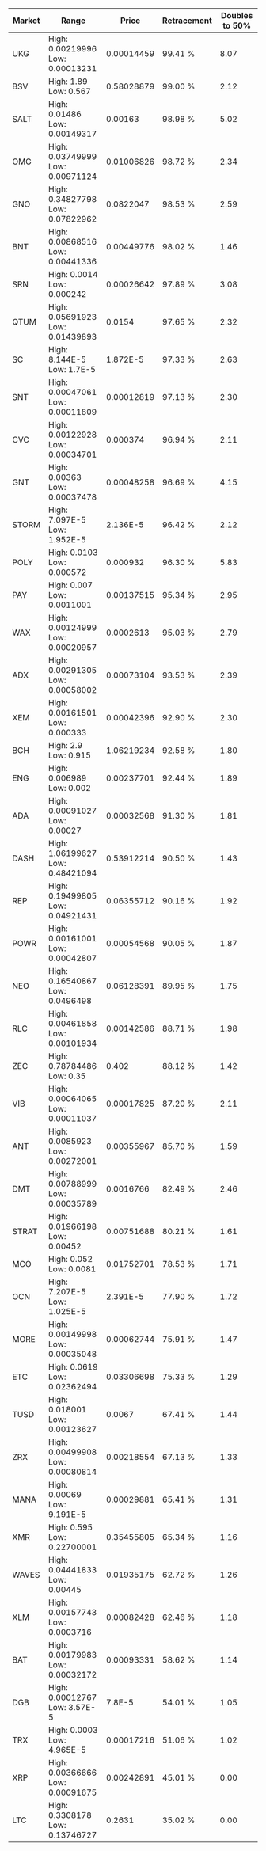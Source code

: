 | Market | Range | Price| Retracement | Doubles to 50% |
| --- | --- | --- | --- | --- |
| UKG | High: 0.00219996<br />Low: 0.00013231 | 0.00014459 | 99.41 % | 8.07 |
| BSV | High: 1.89<br />Low: 0.567 | 0.58028879 | 99.00 % | 2.12 |
| SALT | High: 0.01486<br />Low: 0.00149317 | 0.00163 | 98.98 % | 5.02 |
| OMG | High: 0.03749999<br />Low: 0.00971124 | 0.01006826 | 98.72 % | 2.34 |
| GNO | High: 0.34827798<br />Low: 0.07822962 | 0.0822047 | 98.53 % | 2.59 |
| BNT | High: 0.00868516<br />Low: 0.00441336 | 0.00449776 | 98.02 % | 1.46 |
| SRN | High: 0.0014<br />Low: 0.000242 | 0.00026642 | 97.89 % | 3.08 |
| QTUM | High: 0.05691923<br />Low: 0.01439893 | 0.0154 | 97.65 % | 2.32 |
| SC | High: 8.144E-5<br />Low: 1.7E-5 | 1.872E-5 | 97.33 % | 2.63 |
| SNT | High: 0.00047061<br />Low: 0.00011809 | 0.00012819 | 97.13 % | 2.30 |
| CVC | High: 0.00122928<br />Low: 0.00034701 | 0.000374 | 96.94 % | 2.11 |
| GNT | High: 0.00363<br />Low: 0.00037478 | 0.00048258 | 96.69 % | 4.15 |
| STORM | High: 7.097E-5<br />Low: 1.952E-5 | 2.136E-5 | 96.42 % | 2.12 |
| POLY | High: 0.0103<br />Low: 0.000572 | 0.000932 | 96.30 % | 5.83 |
| PAY | High: 0.007<br />Low: 0.0011001 | 0.00137515 | 95.34 % | 2.95 |
| WAX | High: 0.00124999<br />Low: 0.00020957 | 0.0002613 | 95.03 % | 2.79 |
| ADX | High: 0.00291305<br />Low: 0.00058002 | 0.00073104 | 93.53 % | 2.39 |
| XEM | High: 0.00161501<br />Low: 0.000333 | 0.00042396 | 92.90 % | 2.30 |
| BCH | High: 2.9<br />Low: 0.915 | 1.06219234 | 92.58 % | 1.80 |
| ENG | High: 0.006989<br />Low: 0.002 | 0.00237701 | 92.44 % | 1.89 |
| ADA | High: 0.00091027<br />Low: 0.00027 | 0.00032568 | 91.30 % | 1.81 |
| DASH | High: 1.06199627<br />Low: 0.48421094 | 0.53912214 | 90.50 % | 1.43 |
| REP | High: 0.19499805<br />Low: 0.04921431 | 0.06355712 | 90.16 % | 1.92 |
| POWR | High: 0.00161001<br />Low: 0.00042807 | 0.00054568 | 90.05 % | 1.87 |
| NEO | High: 0.16540867<br />Low: 0.0496498 | 0.06128391 | 89.95 % | 1.75 |
| RLC | High: 0.00461858<br />Low: 0.00101934 | 0.00142586 | 88.71 % | 1.98 |
| ZEC | High: 0.78784486<br />Low: 0.35 | 0.402 | 88.12 % | 1.42 |
| VIB | High: 0.00064065<br />Low: 0.00011037 | 0.00017825 | 87.20 % | 2.11 |
| ANT | High: 0.0085923<br />Low: 0.00272001 | 0.00355967 | 85.70 % | 1.59 |
| DMT | High: 0.00788999<br />Low: 0.00035789 | 0.0016766 | 82.49 % | 2.46 |
| STRAT | High: 0.01966198<br />Low: 0.00452 | 0.00751688 | 80.21 % | 1.61 |
| MCO | High: 0.052<br />Low: 0.0081 | 0.01752701 | 78.53 % | 1.71 |
| OCN | High: 7.207E-5<br />Low: 1.025E-5 | 2.391E-5 | 77.90 % | 1.72 |
| MORE | High: 0.00149998<br />Low: 0.00035048 | 0.00062744 | 75.91 % | 1.47 |
| ETC | High: 0.0619<br />Low: 0.02362494 | 0.03306698 | 75.33 % | 1.29 |
| TUSD | High: 0.018001<br />Low: 0.00123627 | 0.0067 | 67.41 % | 1.44 |
| ZRX | High: 0.00499908<br />Low: 0.00080814 | 0.00218554 | 67.13 % | 1.33 |
| MANA | High: 0.00069<br />Low: 9.191E-5 | 0.00029881 | 65.41 % | 1.31 |
| XMR | High: 0.595<br />Low: 0.22700001 | 0.35455805 | 65.34 % | 1.16 |
| WAVES | High: 0.04441833<br />Low: 0.00445 | 0.01935175 | 62.72 % | 1.26 |
| XLM | High: 0.00157743<br />Low: 0.0003716 | 0.00082428 | 62.46 % | 1.18 |
| BAT | High: 0.00179983<br />Low: 0.00032172 | 0.00093331 | 58.62 % | 1.14 |
| DGB | High: 0.00012767<br />Low: 3.57E-5 | 7.8E-5 | 54.01 % | 1.05 |
| TRX | High: 0.0003<br />Low: 4.965E-5 | 0.00017216 | 51.06 % | 1.02 |
| XRP | High: 0.00366666<br />Low: 0.00091675 | 0.00242891 | 45.01 % | 0.00 |
| LTC | High: 0.3308178<br />Low: 0.13746727 | 0.2631 | 35.02 % | 0.00 |
